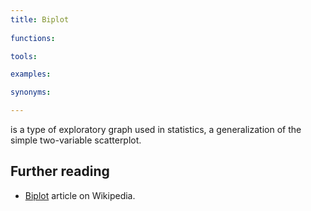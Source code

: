 ```yaml
---
title: Biplot
  
functions:

tools:

examples:

synonyms:

---
```


is a type of exploratory graph used in statistics, a generalization of the simple two-variable scatterplot. <!-- from wikipedia-->

<!--more-->

## Further reading
- [Biplot](https://en.wikipedia.org/wiki/Biplot) article on Wikipedia.
